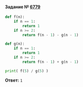 #### Задание № [6779](https://inf-ege.sdamgia.ru/problem?id=6779)

```python
def f(n):
    if n == 1:
        return 1
    if n >= 2:
        return f(n - 1) - g(n - 1)
        
def g(n):
    if n == 1:
        return 1
    if n >= 2:
        return f(n - 1) + g(n - 1)
        
print( f(5) / g(5) )
```
**Ответ:** ``1``
